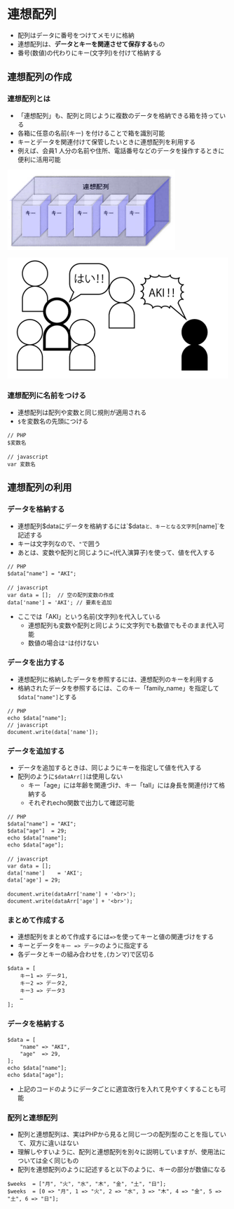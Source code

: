 # 連想配列

* 配列はデータに番号をつけてメモリに格納
* 連想配列は、**データとキーを関連させて保存する**もの
* 番号(数値)の代わりにキー(文字列)を付けて格納する

## 連想配列の作成

### 連想配列とは

* 「連想配列」も、配列と同じように複数のデータを格納できる箱を持っている
* 各箱に任意の名前(キー) を付けることで箱を識別可能
* キーとデータを関連付けて保管したいときに連想配列を利用する
* 例えば、会員1 人分の名前や住所、電話番号などのデータを操作するときに便利に活用可能

![image](image/array_02.png)

![image](image/array_0002.png)

### 連想配列に名前をつける

* 連想配列は配列や変数と同じ規則が適用される
* `$`を変数名の先頭につける

```text
// PHP
$変数名

// javascript
var 変数名
```

## 連想配列の利用

### データを格納する

* 連想配列$dataにデータを格納するには`$data`と、キーとなる文字列`[name]`を記述する
* キーは文字列なので、`"`で囲う
* あとは、変数や配列と同じように`=`(代入演算子)を使って、値を代入する

```text
// PHP
$data["name"] = "AKI";

// javascript
var data = [];  // 空の配列変数の作成
data['name'] = 'AKI'; // 要素を追加
```

* ここでは「AKI」という名前(文字列)を代入している
    * 連想配列も変数や配列と同じように文字列でも数値でもそのまま代入可能
    * 数値の場合は`"`は付けない
    
### データを出力する

* 連想配列に格納したデータを参照するには、連想配列のキーを利用する
* 格納されたデータを参照するには、このキー「family_name」を指定して`$data["name"]`とする

```text
// PHP
echo $data["name"];
// javascript
document.write(data['name']);
```

### データを追加する

* データを追加するときは、同じようにキーを指定して値を代入する
* 配列のように`$dataArr[]`は使用しない
    * キー「age」には年齢を関連づけ、キー「tall」には身長を関連付けて格納する
    * それぞれecho関数で出力して確認可能

```text
// PHP
$data["name"] = "AKI";
$data["age"]  = 29;
echo $data["name"];
echo $data["age"];

// javascript
var data = [];
data['name'] 	= 'AKI';
data['age']	= 29;

document.write(dataArr['name'] + '<br>');
document.write(dataArr['age'] + '<br>');
```

### まとめて作成する

* 連想配列をまとめて作成するには`=>`を使ってキーと値の関連づけをする
* キーとデータを`キー => データ`のように指定する
* 各データとキーの組み合わせを`,`(カンマ)で区切る

```
$data = [
    キー1 => データ1,
    キー2 => データ2,
    キー3 => データ3
    …
];
```

### データを格納する

```text
$data = [
    "name" => "AKI",
    "age"  => 29,
];
echo $data["name"];
echo $data["age"];
```

* 上記のコードのようにデータごとに適宜改行を入れて見やすくすることも可能

### 配列と連想配列

* 配列と連想配列は、実はPHPから見ると同じ一つの配列型のことを指していて、双方に違いはない
* 理解しやすいように、配列と連想配列を別々に説明していますが、使用法については全く同じもの
* 配列を連想配列のように記述すると以下のように、キーの部分が数値になる

```text
$weeks  = ["月", "火", "水", "木", "金", "土", "日"];
$weeks  = [0 => "月", 1 => "火", 2 => "水", 3 => "木", 4 => "金", 5 => "土", 6 => "日"];
```
